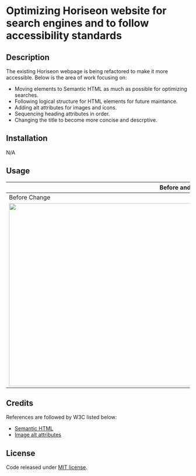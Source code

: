 # Optimizing Horiseon website for search engines and to follow accessibility standards

## Description

The existing Horiseon webpage is being refactored to make it more accessible.
Below is the area of work focusing on:
- Moving elements to Semantic HTML as much as possible for optimizing searches.
- Following logical structure for HTML elements for future maintance.
- Adding alt attributes for images and icons.
- Sequencing heading attributes in order.
- Changing the title to become more concise and descrptive. 

## Installation

N/A

## Usage

<table>
  <thead>
    <tr>
      <th colspan="2">Before and After Images</th>
    </tr>  
  </thead>
  <tbody>
    <tr>
      <td>Before Change</td>
      <td>After Change</td>
    </tr>
    <tr>
      <td><img src="https://amurorai203.github.io/Horiseon-CodeRefactor/assets/images/01-html-css-git-challenge-demo.png" width="500"></td>
      <td><img src="https://amurorai203.github.io/Horiseon-CodeRefactor/assets/images/01-html-css-git-challenge-result.jpg" width="500"></td>
    </tr>
  </tbody>
</table>

## Credits

References are followed by W3C listed below:
- [Semantic HTML](https://www.w3schools.com/html/html5_semantic_elements.asp)
- [Image alt attributes](https://www.w3schools.com/tags/att_img_alt.asp)

## License

Code released under [MIT license](https://opensource.org/licenses/MIT).
